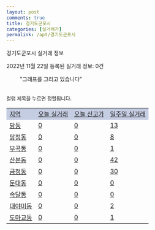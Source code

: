 ```yaml
---
layout: post
comments: true
title: 경기도군포시
categories: [실거래가]
permalink: /apt/경기도군포시
---
```


경기도군포시 실거래 정보

2022년 11월 22일 등록된 실거래 정보: 0건

<!--<script async src="https://pagead2.googlesyndication.com/pagead/js/adsbygoogle.js?client=ca-pub-3485438051770037"
 crossorigin="anonymous"></script>-->

<script type="text/javascript">
  google.charts.load('current', {'packages':['corechart']});
  google.charts.setOnLoadCallback(drawChart);

  function drawChart() {
    var data = google.visualization.arrayToDataTable([['거래일', '매매', '전월세', '전매'], ['21-01', 8, 4, 0], ['21-02', 0, 1, 0], ['21-03', 0, 5, 0], ['21-04', 0, 3, 0], ['21-05', 0, 5, 0], ['21-06', 0, 4, 0], ['21-07', 2, 46, 0], ['21-08', 113, 126, 0], ['21-09', 3, 6, 0], ['21-10', 2, 0, 0], ['21-11', 18, 92, 0], ['21-12', 48, 337, 0], ['22-01', 61, 375, 0], ['22-02', 78, 447, 0], ['22-03', 140, 485, 0], ['22-04', 133, 574, 0], ['22-05', 90, 538, 0], ['22-06', 55, 444, 0], ['22-07', 25, 425, 0], ['22-08', 42, 419, 0], ['22-09', 39, 408, 0], ['22-10', 28, 425, 0], ['22-11', 10, 138, 0]]);

    var options = {
      title: '최근 1년간 유형별 거래량 추이',
      legend: { position: 'bottom' }
    };

    setTimeout(function() {
        var chart = new google.visualization.LineChart(document.getElementById('columnchart_material'));
        chart.draw(data, (options));
        document.getElementById('loading').style.display = 'none';
        var dayLabel = (new Date()).getDay();
        if (dayLabel < 2) {
            sorttable.innerSortFunction.apply(document.getElementById('week'), []);
            sorttable.innerSortFunction.apply(document.getElementById('week'), []);        
        }
        else {
            sorttable.innerSortFunction.apply(document.getElementById('today'), []);
            sorttable.innerSortFunction.apply(document.getElementById('today'), []);
        }
    }, 200);

  }
</script>

<div id="loading" style="z-index:20; display: block; margin-left: 35px">"그래프를 그리고 있습니다"</div>
<div id="columnchart_material" style="width: 95%; margin-left: -35px; display: block"></div>
<!--<div style="width: 95%; margin-left: -35px; display: block">
      <script async src="https://pagead2.googlesyndication.com/pagead/js/adsbygoogle.js?client=ca-pub-3485438051770037"
          crossorigin="anonymous"></script>
      <ins class="adsbygoogle"
          style="display:block"
          data-ad-format="fluid"
          data-ad-layout-key="-fb+5w+4e-db+86"
          data-ad-client="ca-pub-3485438051770037"
          data-ad-slot="1827090281"></ins>
      <script>
          (adsbygoogle = window.adsbygoogle || []).push({});
      </script>
</div>-->
<br>

<font size='small' style='font-size: small;'>컬럼 제목을 누르면 정렬됩니다.</font>
<table class="sortable">
  <tr style='background-color: rgba(114, 132, 186,0.4);'>
    <td id="region"><a href="#">지역</a></td>
    <td id="today"><a href="#">오늘 실거래</a></td>
    <td id="today_new"><a href="#">오늘 신고가</a></td>
    <td id="week"><a href="#">일주일 실거래</a></td>
  </tr>

  
  <tr class="item">
    <td><a href="경기도군포시당동">당동</a></td>
    <td><a href="경기도군포시당동">0</a></td>
    <td><a href="경기도군포시당동">0</a></td>
    <td><a href="경기도군포시당동">13</a></td>
  </tr>
    

  <tr class="item">
    <td><a href="경기도군포시당정동">당정동</a></td>
    <td><a href="경기도군포시당정동">0</a></td>
    <td><a href="경기도군포시당정동">0</a></td>
    <td><a href="경기도군포시당정동">8</a></td>
  </tr>
    

  <tr class="item">
    <td><a href="경기도군포시부곡동">부곡동</a></td>
    <td><a href="경기도군포시부곡동">0</a></td>
    <td><a href="경기도군포시부곡동">0</a></td>
    <td><a href="경기도군포시부곡동">1</a></td>
  </tr>
    

  <tr class="item">
    <td><a href="경기도군포시산본동">산본동</a></td>
    <td><a href="경기도군포시산본동">0</a></td>
    <td><a href="경기도군포시산본동">0</a></td>
    <td><a href="경기도군포시산본동">42</a></td>
  </tr>
    

  <tr class="item">
    <td><a href="경기도군포시금정동">금정동</a></td>
    <td><a href="경기도군포시금정동">0</a></td>
    <td><a href="경기도군포시금정동">0</a></td>
    <td><a href="경기도군포시금정동">30</a></td>
  </tr>
    

  <tr class="item">
    <td><a href="경기도군포시둔대동">둔대동</a></td>
    <td><a href="경기도군포시둔대동">0</a></td>
    <td><a href="경기도군포시둔대동">0</a></td>
    <td><a href="경기도군포시둔대동">0</a></td>
  </tr>
    

  <tr class="item">
    <td><a href="경기도군포시속달동">속달동</a></td>
    <td><a href="경기도군포시속달동">0</a></td>
    <td><a href="경기도군포시속달동">0</a></td>
    <td><a href="경기도군포시속달동">0</a></td>
  </tr>
    

  <tr class="item">
    <td><a href="경기도군포시대야미동">대야미동</a></td>
    <td><a href="경기도군포시대야미동">0</a></td>
    <td><a href="경기도군포시대야미동">0</a></td>
    <td><a href="경기도군포시대야미동">2</a></td>
  </tr>
    

  <tr class="item">
    <td><a href="경기도군포시도마교동">도마교동</a></td>
    <td><a href="경기도군포시도마교동">0</a></td>
    <td><a href="경기도군포시도마교동">0</a></td>
    <td><a href="경기도군포시도마교동">1</a></td>
  </tr>
    


</table>


    
